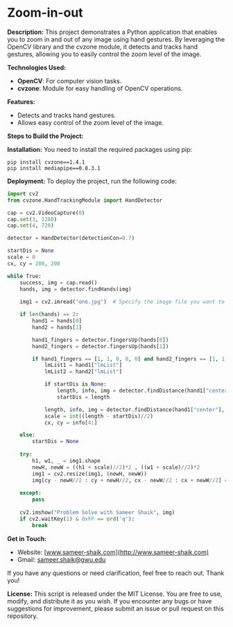 
# Zoom-in-out

**Description:** This project demonstrates a Python application that enables you to zoom in and out of any image using hand gestures. By leveraging the OpenCV library and the cvzone module, it detects and tracks hand gestures, allowing you to easily control the zoom level of the image.

**Technologies Used:**
- **OpenCV**: For computer vision tasks.
- **cvzone**: Module for easy handling of OpenCV operations.

**Features:**
- Detects and tracks hand gestures.
- Allows easy control of the zoom level of the image.

**Steps to Build the Project:**

**Installation:**
You need to install the required packages using pip:
```
pip install cvzone==1.4.1
pip install mediapipe==0.8.3.1
```

**Deployment:**
To deploy the project, run the following code:
```python
import cv2
from cvzone.HandTrackingModule import HandDetector

cap = cv2.VideoCapture(0)
cap.set(3, 1280)
cap.set(4, 720)

detector = HandDetector(detectionCon=0.7)

startDis = None
scale = 0
cx, cy = 200, 200

while True:
    success, img = cap.read()
    hands, img = detector.findHands(img)
    
    img1 = cv2.imread("one.jpg")  # Specify the image file you want to use

    if len(hands) == 2:
        hand1 = hands[0]
        hand2 = hands[1]

        hand1_fingers = detector.fingersUp(hands[0])
        hand2_fingers = detector.fingersUp(hands[1])

        if hand1_fingers == [1, 1, 0, 0, 0] and hand2_fingers == [1, 1, 0, 0, 0]:
            lmList1 = hand1["lmList"]
            lmList2 = hand2["lmList"]

            if startDis is None:
                length, info, img = detector.findDistance(hand1["center"], hand2["center"], img)
                startDis = length

            length, info, img = detector.findDistance(hand1["center"], hand2["center"], img)
            scale = int((length - startDis)//2)
            cx, cy = info[4:]

    else:
        startDis = None
    
    try:
        h1, w1, _ = img1.shape
        newH, newW = ((h1 + scale)//2)*2 , ((w1 + scale)//2)*2
        img1 = cv2.resize(img1, (newH, newW))
        img[cy - newH//2 : cy + newH//2, cx - newW//2 : cx + newW//2] = img1
    
    except:
        pass
    
    cv2.imshow("Problem Solve with Sameer Shaik", img)
    if cv2.waitKey(1) & 0xFF == ord('q'):
        break

```


**Get in Touch:**
- Website: [www.sameer-shaik.com](http://www.sameer-shaik.com)
- Gmail: sameer.shaik@gwu.edu

If you have any questions or need clarification, feel free to reach out. Thank you!

**License:**
This script is released under the MIT License. You are free to use, modify, and distribute it as you wish. If you encounter any bugs or have suggestions for improvement, please submit an issue or pull request on this repository.
